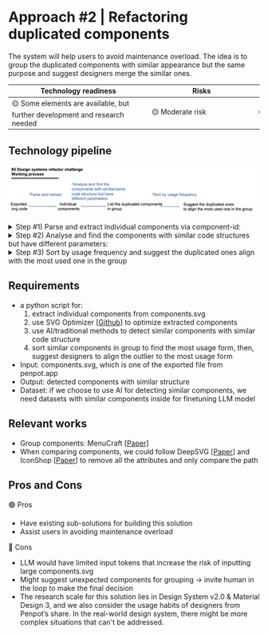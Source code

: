 # Approach #2 | Refactoring duplicated components
    
The system will help users to avoid maintenance overload. The idea is to group the duplicated components with similar appearance but the same purpose and suggest designers merge the similar ones.

| Technology readiness | Risks | Complexity |
| ----- | ----- | ---------- |
| <div style="width: 200pt"> 🟡 Some elements are available, but further development and research needed | <div style="width: 150pt"> 🟡 Moderate risk | <div style="width: 130pt"> 🟡 Moderately complex |


## Technology pipeline

![#3 Working process.png](reports/figures/3_Working_process.jpg)

<details>
<summary>Step #1) Parse and extract individual components via component-id:</summary>

- components.svg: parse by `symbol`
</details>

<details>
<summary>Step #2) Analyse and find the components with similar code structures but have different parameters:</summary>

- Detect the duplicated components via code structure to mimic the often happened situations in real-world
- First, simplifying codes via SVG Optimizer [[Github](https://github.com/svg/svgo)], achieving 17% compression (#7783 → #1328 lines), by removing redundant and useless information without affecting the SVG rendering result
    <details>
    <summary>There are 2 examples</summary>

    - Example #1 | user profile: displaying user profiles but have different widths, fill_color, text positions, etc.
    
        Card A

        ```css
            <g class="profile-card">
                <rect x="0" y="0" width="300" height="200" fill="#F1F1F1" />
                <text x="20" y="40" fill="#000000">John Doe</text>
                <circle cx="150" cy="100" r="50" fill="#A0A0A0" />
                <text x="150" y="150" fill="#000000" text-anchor="middle">Software Engineer</text>
            </g>
        ```

        Card B
            
        ```css
            <g class="profile-card">
                <rect x="0" y="0" width="320" height="220" fill="#EFEFEF" />
                <text x="30" y="50" fill="#000000">Jane Smith</text>
                <circle cx="160" cy="110" r="45" fill="#B0B0B0" />
                <text x="160" y="160" fill="#000000" text-anchor="middle">Product Designer</text>
            </g>
        ```
    - Example II - button: the same purpose of being clickable elements but have different widths, text content, and position:
            
        Button A

        ```css
            <rect x="0" y="0" width="100" height="40" fill="#FF0000" />
            <text x="50" y="20" fill="#FFFFFF" text-anchor="middle">Click Me</text>
        ```

        Button B
            
        ```css
            <rect x="0" y="0" width="120" height="40" fill="#FF0000" />
            <text x="60" y="20" fill="#FFFFFF" text-anchor="middle">Press Here</text>
        ```
    </details>
    
    Besides code structure, we could also consider “atomic” conventions to find similar ones, e.g.,

    <details>
    <summary>organism/molecule/atom/variation</summary>

    - An example with the above elements might be
        - Eg icon: icon/gear
        - Eg button: button/primary/icon/hover
    </details>

    **Method: AI vs. traditional methods**
    
    - AI: 👎 need large labeled data 👍 can tackle more complex code
    
    - Traditional methods: 👎 can only tackle code in simple structure 👍 more efficient

</details>

<details>
<summary>Step #3) Sort by usage frequency and suggest the duplicated ones align with the most used one in the group</summary>  

- Invite human in the loop to decide whether to merge or not

</details>


## Requirements

- a python script for:
    1. extract individual components from components.svg
    2. use SVG Optimizer [[Github](https://github.com/svg/svgo)] to optimize extracted components
    3. use AI/traditional methods to detect similar components with similar code structure
    4. sort similar components in group to find the most usage form, then, suggest designers to align the outlier to the most usage form
- Input: components.svg, which is one of the exported file from penpot.app
- Output: detected components with similar structure
- Dataset: if we choose to use AI for detecting similar components, we need datasets with similar components inside for finetuning LLM model

## Relevant works

- Group components: MenuCraft [[Paper](references/research_papers/MenuCraft.pdf)]
- When comparing components, we could follow DeepSVG [[Paper](references/research_papers/DeepSVG.pdf)] and IconShop [[Paper](references/research_papers/IconShop.pdf)] to remove all the attributes and only compare the path

## Pros and Cons

🟢 Pros
    
- Have existing sub-solutions for building this solution
- Assist users in avoiding maintenance overload

🔴 Cons

- LLM would have limited input tokens that increase the risk of inputting large components.svg
- Might suggest unexpected components for grouping →  invite human in the loop to make the final decision
- The research scale for this solution lies in Design System v2.0 & Material Design 3, and we also consider the usage habits of designers from Penpot’s share. In the real-world design system, there might be more complex situations that can't be addressed.

